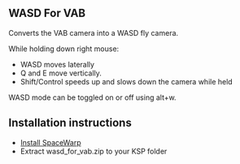 ## WASD For VAB

Converts the VAB camera into a WASD fly camera.

While holding down right mouse:
* WASD moves laterally
* Q and E move vertically.
* Shift/Control speeds up and slows down the camera while held

WASD mode can be toggled on or off using alt+w.

## Installation instructions

* [Install SpaceWarp](https://spacedock.info/mod/3257/Space%20Warp)
* Extract wasd_for_vab.zip to your KSP folder